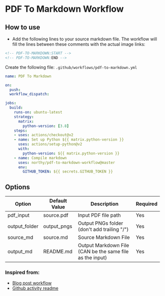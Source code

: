 # PDF To Markdown Workflow

## How to use
* Add the following lines to your source markdown file. The workflow will fill the lines between these comments with the actual image links:

```md
<!-- PDF-TO-MARKDOWN:START -->
<!-- PDF-TO-MARKDOWN:END -->
```

Create the following file: `.github/workflows/pdf-to-markdown.yml`
```yml
name: PDF To Markdown

on:
  push:
  workflow_dispatch:

jobs:
  build:
    runs-on: ubuntu-latest
    strategy:
      matrix:
        python-version: [3.8]
    steps:
    - uses: actions/checkout@v2
    - name: Set up Python ${{ matrix.python-version }}
      uses: actions/setup-python@v2
      with:
        python-version: ${{ matrix.python-version }}
    - name: Compile markdown
      uses: northy/pdf-to-markdown-workflow@master
      env:
        GITHUB_TOKEN: ${{ secrets.GITHUB_TOKEN }}
```

## Options

| Option        | Default Value | Description                                              | Required |
|---------------|---------------|----------------------------------------------------------|----------|
| pdf_input     | source.pdf    | Input PDF file path                                      |    Yes   |
| output_folder | output_pngs   | Output PNGs folder (don't add trailing "/")              |    Yes   |
| source_md     | source.md     | Source Markdown File                                     |    Yes   |
| output_md     | README.md     | Output Markdown File (CAN be the same file as the input) |    Yes   |

### Inspired from:
* [Blog post workflow](https://github.com/gautamkrishnar/blog-post-workflow)
* [Github activity readme](https://github.com/jamesgeorge007/github-activity-readme/)